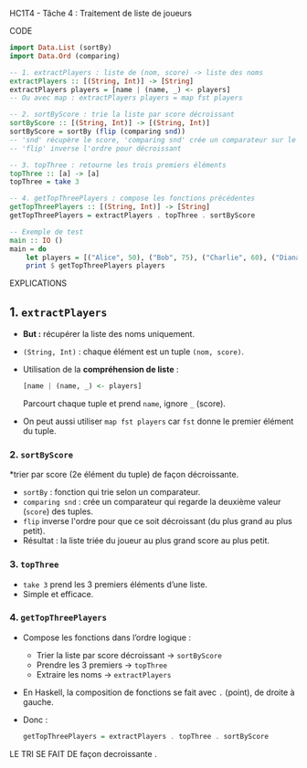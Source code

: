 HC1T4 - Tâche 4 : Traitement de liste de joueurs

CODE 
```haskell
import Data.List (sortBy)
import Data.Ord (comparing)

-- 1. extractPlayers : liste de (nom, score) -> liste des noms
extractPlayers :: [(String, Int)] -> [String]
extractPlayers players = [name | (name, _) <- players]
-- Ou avec map : extractPlayers players = map fst players

-- 2. sortByScore : trie la liste par score décroissant
sortByScore :: [(String, Int)] -> [(String, Int)]
sortByScore = sortBy (flip (comparing snd))
-- 'snd' récupère le score, 'comparing snd' crée un comparateur sur le score
-- 'flip' inverse l'ordre pour décroissant

-- 3. topThree : retourne les trois premiers éléments
topThree :: [a] -> [a]
topThree = take 3

-- 4. getTopThreePlayers : compose les fonctions précédentes
getTopThreePlayers :: [(String, Int)] -> [String]
getTopThreePlayers = extractPlayers . topThree . sortByScore

-- Exemple de test
main :: IO ()
main = do
    let players = [("Alice", 50), ("Bob", 75), ("Charlie", 60), ("Diana", 80), ("Eve", 55)]
    print $ getTopThreePlayers players
```

EXPLICATIONS

## 1. `extractPlayers`

* **But :** récupérer la liste des noms uniquement.
* `(String, Int)` : chaque élément est un tuple `(nom, score)`.
* Utilisation de la **compréhension de liste** :

  ```haskell
  [name | (name, _) <- players]
  ```

  Parcourt chaque tuple et prend `name`, ignore `_` (score).
* On peut aussi utiliser `map fst players` car `fst` donne le premier élément du tuple.


### 2. `sortByScore`

*trier par score (2e élément du tuple) de façon décroissante.
* `sortBy` : fonction qui trie selon un comparateur.
* `comparing snd` : crée un comparateur qui regarde la deuxième valeur (`score`) des tuples.
* `flip` inverse l'ordre pour que ce soit décroissant (du plus grand au plus petit).
* Résultat : la liste triée du joueur au plus grand score au plus petit.


### 3. `topThree`

* `take 3` prend les 3 premiers éléments d’une liste.
* Simple et efficace.


### 4. `getTopThreePlayers`

* Compose les fonctions dans l’ordre logique :

  * Trier la liste par score décroissant → `sortByScore`
  * Prendre les 3 premiers → `topThree`
  * Extraire les noms → `extractPlayers`
* En Haskell, la composition de fonctions se fait avec `.` (point), de droite à gauche.
* Donc :

  ```haskell
  getTopThreePlayers = extractPlayers . topThree . sortByScore

LE TRI SE FAIT DE façon decroissante .
